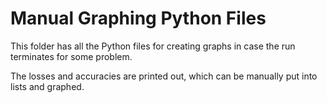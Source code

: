 # Manual Graphing Python Files
This folder has all the Python files for creating graphs in case the run terminates for some problem.

The losses and accuracies are printed out, which can be manually put into lists and graphed.
